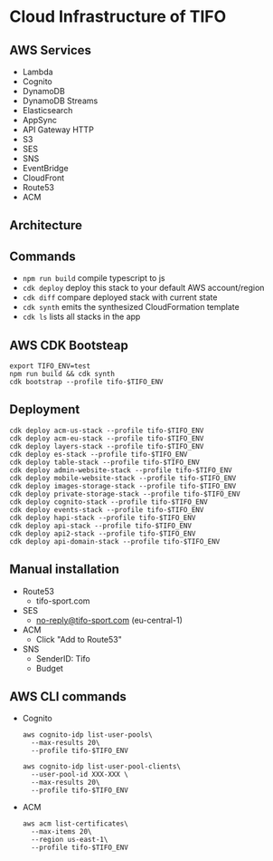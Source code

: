 # Cloud Infrastructure of TIFO

## AWS Services

- Lambda
- Cognito
- DynamoDB
- DynamoDB Streams
- Elasticsearch
- AppSync
- API Gateway HTTP
- S3
- SES
- SNS
- EventBridge
- CloudFront
- Route53
- ACM

## Architecture

## Commands

- `npm run build` compile typescript to js
- `cdk deploy` deploy this stack to your default AWS account/region
- `cdk diff` compare deployed stack with current state
- `cdk synth` emits the synthesized CloudFormation template
- `cdk ls` lists all stacks in the app

## AWS CDK Bootsteap

```shell
export TIFO_ENV=test
npm run build && cdk synth
cdk bootstrap --profile tifo-$TIFO_ENV
```

## Deployment

```shell
cdk deploy acm-us-stack --profile tifo-$TIFO_ENV
cdk deploy acm-eu-stack --profile tifo-$TIFO_ENV
cdk deploy layers-stack --profile tifo-$TIFO_ENV
cdk deploy es-stack --profile tifo-$TIFO_ENV
cdk deploy table-stack --profile tifo-$TIFO_ENV
cdk deploy admin-website-stack --profile tifo-$TIFO_ENV
cdk deploy mobile-website-stack --profile tifo-$TIFO_ENV
cdk deploy images-storage-stack --profile tifo-$TIFO_ENV
cdk deploy private-storage-stack --profile tifo-$TIFO_ENV
cdk deploy cognito-stack --profile tifo-$TIFO_ENV
cdk deploy events-stack --profile tifo-$TIFO_ENV
cdk deploy hapi-stack --profile tifo-$TIFO_ENV
cdk deploy api-stack --profile tifo-$TIFO_ENV
cdk deploy api2-stack --profile tifo-$TIFO_ENV
cdk deploy api-domain-stack --profile tifo-$TIFO_ENV
```

## Manual installation

- Route53
  - tifo-sport.com
- SES
  - no-reply@tifo-sport.com (eu-central-1)
- ACM
  - Click "Add to Route53"
- SNS
  - SenderID: Tifo
  - Budget

## AWS CLI commands

- Cognito

  ```shell
  aws cognito-idp list-user-pools\
    --max-results 20\
    --profile tifo-$TIFO_ENV

  aws cognito-idp list-user-pool-clients\
    --user-pool-id XXX-XXX \
    --max-results 20\
    --profile tifo-$TIFO_ENV
  ```

- ACM
  ```shell
  aws acm list-certificates\
    --max-items 20\
    --region us-east-1\
    --profile tifo-$TIFO_ENV
  ```
